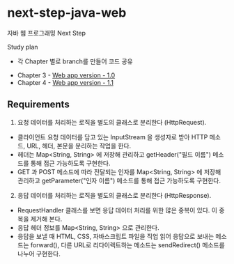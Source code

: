 # next-step-java-web
자바 웹 프로그래밍 Next Step

Study plan
- 각 Chapter 별로 branch를 만들어 코드 공유

* Chapter 3 - [Web app version - 1.0](https://github.com/quddnr153/next-step-java-web/tree/chapter-3-basic-web-app)
* Chapter 4 - [Web app version - 1.1](https://github.com/quddnr153/next-step-java-web/tree/chapter-4)

## Requirements
1. 요청 데이터를 처리하는 로직을 별도의 클래스로 분리한다 (HttpRequest).
- 클라이언트 요청 데이터를 담고 있는 InputStream 을 생성자로 받아 HTTP 메소드, URL, 헤더, 본문을 분리하는 작업을 한다.
- 헤더는 Map<String, String> 에 저장해 관리하고 getHeader("필드 이름") 메소드를 통해 접근 가능하도록 구현한다.
- GET 과 POST 메소드에 따라 전달되는 인자를 Map<String, String> 에 저장해 관리하고 getParameter("인자 이름") 메소드를 통해 접근 가능하도록 구현한다.
2. 응답 데이터를 처리하는 로직을 별도의 클래스로 분리한다 (HttpResponse).
- RequestHandler 클래스를 보면 응답 데이터 처리를 위한 많은 중복이 있다. 이 중복을 제거해 본다.
- 응답 헤더 정보를 Map<String, String> 으로 관리한다.
- 응답을 보낼 때 HTML, CSS, 자바스크립트 파일을 직업 읽어 응답으로 보내는 메소드는 forward(), 다른 URL로 리다이렉트하는 메소드는 sendRedirect() 메소드를 나누어 구현한다.
